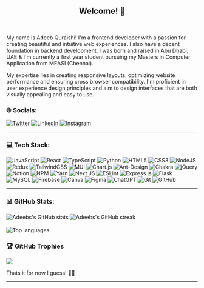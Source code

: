 
<h2 align="center">Welcome! 👾</h2>
<br>

<p align="start">My name is Adeeb Quraishi! I'm a frontend developer with a passion for creating beautiful and intuitive web experiences. I also have a decent foundation in backend development. I was born and raised in Abu Dhabi, UAE & I'm currently a first year student pursuing my Masters in Computer Application from MEASI (Chennai).
</br>
<p>My expertise lies in creating responsive layouts, optimizing website performance and ensuring cross browser compatibility. I'm proficient in user experience design principles and aim to design interfaces that are both visually appealing and easy to use.
</p>

### 🌐 Socials:
[![Twitter](https://img.shields.io/badge/Twitter-%231877F2.svg?logo=twitter&logoColor=white)](https://twitter.com/adeebrq)  [![LinkedIn](https://img.shields.io/badge/LinkedIn-%230077B5.svg?logo=linkedin&logoColor=white)](https://linkedin.com/in/adeebrq) 
[![Instagram](https://img.shields.io/badge/Instagram-%23E4405F.svg?logo=Instagram&logoColor=white)](https://instagram.com/adeebrq)
<hr>

### 💻 Tech Stack:
![JavaScript](https://img.shields.io/badge/javascript-%23323330.svg?style=flat&logo=javascript&logoColor=%23F7DF1E) 
![React](https://img.shields.io/badge/react-%2320232a.svg?style=flat&logo=react&logoColor=%2361DAFB) 
![TypeScript](https://img.shields.io/badge/typescript-%23007ACC.svg?style=flat&logo=typescript&logoColor=white) 
![Python](https://img.shields.io/badge/python-3670A0?style=flat&logo=python&logoColor=ffdd54) 
![HTML5](https://img.shields.io/badge/html5-%23E34F26.svg?style=flat&logo=html5&logoColor=white)
![CSS3](https://img.shields.io/badge/css3-%231572B6.svg?style=flat&logo=css3&logoColor=white)
![NodeJS](https://img.shields.io/badge/node.js-6DA55F?style=flat&logo=node.js&logoColor=white)
![Redux](https://img.shields.io/badge/redux-%23593d88.svg?style=flat&logo=redux&logoColor=white)
![TailwindCSS](https://img.shields.io/badge/tailwindcss-%2338B2AC.svg?style=flat&logo=tailwind-css&logoColor=white)
![MUI](https://img.shields.io/badge/MUI-%230081CB.svg?style=flat&logo=material-ui&logoColor=white)
![Chart.js](https://img.shields.io/badge/chart.js-F5788D.svg?style=flat&logo=chart.js&logoColor=white)
![Ant-Design](https://img.shields.io/badge/-AntDesign-%230170FE?style=flat&logo=ant-design&logoColor=white) 
![Chakra](https://img.shields.io/badge/chakra-%234ED1C5.svg?style=flat&logo=chakraui&logoColor=white) 
![jQuery](https://img.shields.io/badge/jquery-%230769AD.svg?style=flat&logo=jquery&logoColor=white)
![Notion](https://img.shields.io/badge/Notion-%23000000.svg?style=flat&logo=notion&logoColor=white)
![NPM](https://img.shields.io/badge/NPM-%23000000.svg?style=flat&logo=npm&logoColor=white)
![Yarn](https://img.shields.io/badge/yarn-%232C8EBB.svg?style=flat&logo=yarn&logoColor=white)
![Next JS](https://img.shields.io/badge/Next-black?style=flat&logo=next.js&logoColor=white)
![ESLint](https://img.shields.io/badge/ESLint-4B3263?style=flat&logo=eslint&logoColor=white)
![Express.js](https://img.shields.io/badge/express.js-%23404d59.svg?style=flat&logo=express&logoColor=%2361DAFB) 
![Flask](https://img.shields.io/badge/flask-%23000.svg?style=flat&logo=flask&logoColor=white)
![MySQL](https://img.shields.io/badge/mysql-%2300f.svg?style=flat&logo=mysql&logoColor=white) 
![Firebase](https://img.shields.io/badge/firebase-%23039BE5.svg?style=flat&logo=firebase)
![Canva](https://img.shields.io/badge/Canva-%2300C4CC.svg?style=flat&logo=Canva&logoColor=white)
![Figma](https://img.shields.io/badge/figma-%23F24E1E.svg?style=flat&logo=figma&logoColor=white)
![ChatGPT](https://img.shields.io/badge/chatGPT-74aa9c?style=flat&logo=openai&logoColor=white)
![Git](https://img.shields.io/badge/git-%23F05033.svg?style=flat&logo=git&logoColor=white)
![GitHub](https://img.shields.io/badge/github-%23121011.svg?style=flat&logo=github&logoColor=white)

<hr>

### 📊 GitHub Stats:

<div>
  <img src="https://github-readme-stats.vercel.app/api?username=adeebrq&theme=dark&count_private=true&show_icons=true" alt="Adeebs's GitHub stats" />
  <img src="https://github-readme-streak-stats.herokuapp.com/?user=adeebrq&theme=dark" alt="Adeebs's GitHub streak" />
</div>

<br/>

<img src="https://github-readme-stats.vercel.app/api/top-langs/?username=adeebrq&count_private=true&show_icons=true&theme=dark" alt="Top languages" />


### 🏆 GitHub Trophies
![](https://github-profile-trophy.vercel.app/?username=adeebrq&theme=radical&no-frame=false&no-bg=false&margin-w=4)

<p>Thats it for now I guess! 👨‍💻</p>
<hr>
